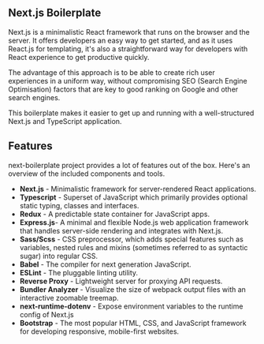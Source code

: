 ## Next.js Boilerplate

Next.js is a minimalistic React framework that runs on the browser and the server. It offers developers an easy way to get started, and as it uses React.js for templating, it's also a straightforward way for developers with React experience to get productive quickly.

The advantage of this approach is to be able to create rich user experiences in a uniform way, without compromising SEO (Search Engine Optimisation) factors that are key to good ranking on Google and other search engines.

This boilerplate makes it easier to get up and running with a well-structured Next.js and TypeScript application.

## Features

next-boilerplate project provides a lot of features out of the box. Here's an overview of the included components and tools.

-   **Next.js** - Minimalistic framework for server-rendered React applications.
-   **Typescript** - Superset of JavaScript which primarily provides optional static typing, classes and interfaces.
-   **Redux** - A predictable state container for JavaScript apps.
-   **Express.js**- A minimal and flexible Node.js web application framework that handles server-side rendering and integrates with Next.js.
-   **Sass/Scss** - CSS preprocessor, which adds special features such as variables, nested rules and mixins (sometimes referred to as syntactic sugar) into regular CSS.
-   **Babel** - The compiler for next generation JavaScript.
-   **ESLint** - The pluggable linting utility.
-   **Reverse Proxy** - Lightweight server for proxying API requests.
-   **Bundler Analyzer** - Visualize the size of webpack output files with an interactive zoomable treemap.
-   **next-runtime-dotenv** - Expose environment variables to the runtime config of Next.js
-   **Bootstrap** - The most popular HTML, CSS, and JavaScript framework for developing responsive, mobile-first websites.
